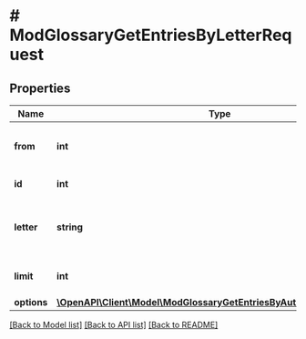 # # ModGlossaryGetEntriesByLetterRequest

## Properties

Name | Type | Description | Notes
------------ | ------------- | ------------- | -------------
**from** | **int** | Start returning records from here | [optional] [default to 0]
**id** | **int** | Glossary entry ID |
**letter** | **string** | A letter, or either keywords: &#39;ALL&#39; or &#39;SPECIAL&#39;. | [default to 'null']
**limit** | **int** | Number of records to return | [optional] [default to 20]
**options** | [**\OpenAPI\Client\Model\ModGlossaryGetEntriesByAuthorRequestOptions**](ModGlossaryGetEntriesByAuthorRequestOptions.md) |  | [optional]

[[Back to Model list]](../../README.md#models) [[Back to API list]](../../README.md#endpoints) [[Back to README]](../../README.md)

